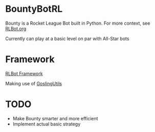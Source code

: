# BountyBotRL
Bounty is a Rocket League Bot built in Python.
For more context, see [RLBot.org](<http://www.rlbot.org/>)

Currently can play at a basic level on par with All-Star bots

# Framework
[RLBot Framework](<https://github.com/RLBot/RLBot>)

Making use of [GoslingUtils](<https://github.com/ddthj/GoslingUtils>)

# TODO
* Make Bounty smarter and more efficient 
* Implement actual basic strategy
